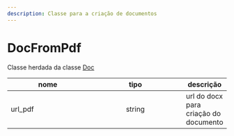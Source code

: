 ```yaml
---
description: Classe para a criação de documentos
---
```


# DocFromPdf

Classe herdada da classe [Doc](https://docs.zapsign.com.br/facilitadores/sdks/sdk-em-typescript/classes-usadas/body/doc)

<table><thead><tr><th width="189.33333333333331">nome </th><th width="227" align="center">tipo</th><th>descrição</th></tr></thead><tbody><tr><td>url_pdf</td><td align="center">string</td><td>url do docx para criação do documento</td></tr></tbody></table>
